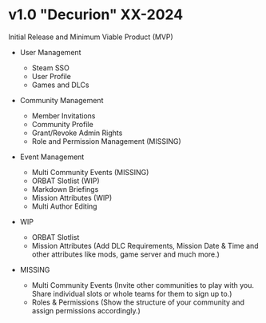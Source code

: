 # v1.0 "Decurion" XX-2024

Initial Release and Minimum Viable Product (MVP)

- User Management
  - Steam SSO
  - User Profile
  - Games and DLCs
- Community Management
  - Member Invitations
  - Community Profile
  - Grant/Revoke Admin Rights
  - Role and Permission Management (MISSING)
- Event Management
  - Multi Community Events (MISSING)
  - ORBAT Slotlist (WIP)
  - Markdown Briefings
  - Mission Attributes (WIP)
  - Multi Author Editing

- WIP
  - ORBAT Slotlist
  - Mission Attributes (Add DLC Requirements, Mission Date & Time and other attributes like mods, game server and much more.)

- MISSING
  - Multi Community Events (Invite other communities to play with you. Share individual slots or whole teams for them to sign up to.)
  - Roles & Permissions (Show the structure of your community and assign permissions accordingly.)
  